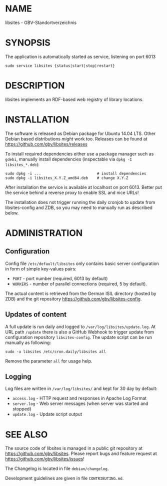 # NAME

libsites - GBV-Standortverzeichnis

# SYNOPSIS

The application is automatically started as service, listening on port 6013

    sudo service libsites {status|start|stop|restart}

# DESCRIPTION

libsites implements an RDF-based web registry of library locations.

# INSTALLATION

The software is released as Debian package for Ubuntu 14.04 LTS. Other Debian
based distributions *might* work too. Releases can be found at
<https://github.com/gbv/libsites/releases>

To install required dependencies either use a package manager such as `gdebi`,
manually install dependencies (inspectable via `dpkg -I libsites_*.deb`):

    sudo dpkg -i ...                         # install dependencies
    sudo dpkg -i libsites_X.Y.Z_amd64.deb    # change X.Y.Z

After installation the service is available at localhost on port 6013. Better
put the service behind a reverse proxy to enable SSL and nice URLs!

The installation does not trigger running the daily cronjob to update from
libsites-config and ZDB, so you may need to manually run as described below.

# ADMINISTRATION

## Configuration

Config file `/etc/default/libsites` only contains basic server configuration
in form of simple key-values pairs:

* `PORT`    - port number (required, 6013 by default)
* `WORKERS` - number of parallel connections (required, 5 by default).

The actual content is retrieved from the German ISIL directory (hosted by ZDB)
and the git repository <https://github.com/gbv/libsites-config>.

## Updates of content

A full update is run daily and logged to `/var/log/libsites/update.log`. At URL
path `/update` there is also a GitHub Webhook to trigger update from configuration
repository `libsites-config`. The update script can be run manually as following:

    sudo -u libsites /etc/cron.daily/libsites all

Remove the parameter `all` for usage help.

## Logging

Log files are written in `/var/log/libsites/` and kept for 30 day by default:

* `access.log` - HTTP request and responses in Apache Log Format
* `server.log` - Web server messages (when server was started and stopped)
* `update.log` - Update script output

# SEE ALSO

The source code of libsites is managed in a public git repository at
<https://github.com/gbv/libsites>. Please report bugs and feature request at
<https://github.com/gbv/libsites/issues>!

The Changelog is located in file `debian/changelog`.

Development guidelines are given in file `CONTRIBUTING.md`.


